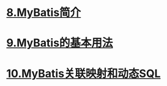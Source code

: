 # [8.MyBatis简介](src/main/java/com/lun/c08/hello) #

# [9.MyBatis的基本用法](src/main/java/com/lun/c09/basic) #

# [10.MyBatis关联映射和动态SQL](src/main/java/com/lun/c10/associationdynamic) #


